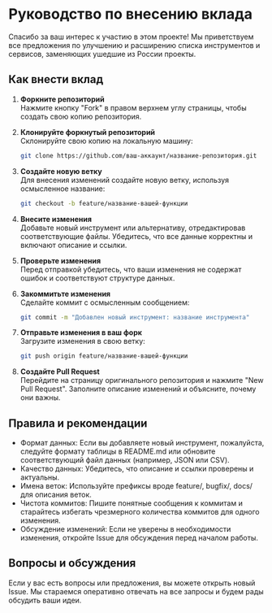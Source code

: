 # Руководство по внесению вклада

Спасибо за ваш интерес к участию в этом проекте! Мы приветствуем все предложения по улучшению и расширению списка инструментов и сервисов, заменяющих ушедшие из России проекты.

## Как внести вклад

1. **Форкните репозиторий**  
   Нажмите кнопку "Fork" в правом верхнем углу страницы, чтобы создать свою копию репозитория.

2. **Клонируйте форкнутый репозиторий**  
   Склонируйте свою копию на локальную машину:

   ```bash
   git clone https://github.com/ваш-аккаунт/название-репозитория.git
   ```

3. **Создайте новую ветку**  
   Для внесения изменений создайте новую ветку, используя осмысленное название:
    
   ```bash
   git checkout -b feature/название-вашей-функции
   ```

4. **Внесите изменения**  
   Добавьте новый инструмент или альтернативу, отредактировав соответствующие файлы. Убедитесь, что все данные корректны и включают описание и ссылки.  

5. **Проверьте изменения**  
   Перед отправкой убедитесь, что ваши изменения не содержат ошибок и соответствуют структуре данных.

6. **Закоммитьте изменения**  
   Сделайте коммит с осмысленным сообщением:

   ```bash
   git commit -m "Добавлен новый инструмент: название инструмента"
   ```
   
7. **Отправьте изменения в ваш форк**  
   Загрузите изменения в свою ветку:
   ```bash
   git push origin feature/название-вашей-функции
   ```
8. **Создайте Pull Request**  
   Перейдите на страницу оригинального репозитория и нажмите "New Pull Request". Заполните описание изменений и объясните, почему они важны.

## Правила и рекомендации
- Формат данных: Если вы добавляете новый инструмент, пожалуйста, следуйте формату таблицы в README.md или обновите соответствующий файл данных (например, JSON или CSV).
- Качество данных: Убедитесь, что описание и ссылки проверены и актуальны.
- Имена веток: Используйте префиксы вроде feature/, bugfix/, docs/ для описания веток.
- Чистота коммитов: Пишите понятные сообщения к коммитам и старайтесь избегать чрезмерного количества коммитов для одного изменения.
- Обсуждение изменений: Если не уверены в необходимости изменения, откройте Issue для обсуждения перед началом работы.

## Вопросы и обсуждения

Если у вас есть вопросы или предложения, вы можете открыть новый Issue. Мы стараемся оперативно отвечать на все запросы и будем рады обсудить ваши идеи.